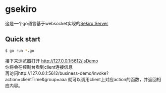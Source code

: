 # gsekiro

这是一个go语言基于websocket实现的[Sekiro Server](https://github.com/virjar/sekiro)


## Quick start
```bash
$ go run *.go
```
接下来浏览器打开 http://127.0.0.1:5612/jsDemo  
你将会在控制台看到client连接信息  
再访问http://127.0.0.1:5612/business-demo/invoke?action=clientTime&group=aaa
就可以调用client上对应action的函数，并返回相应内容。
